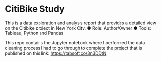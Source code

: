 # CitiBike Study

This is a data exploration and analysis report that provides a detailed view on the Citibike project in New York City. 
●	Role: Author/Owner
●	Tools: Tableau, Python and Pandas

This repo contains the Jupyter notebook where I performed the data cleaning process I had to go through to complete the project that is published on this link:
https://tabsoft.co/3n3DDtN
